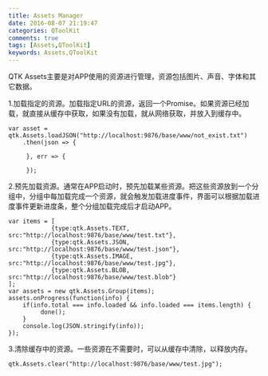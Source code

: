 ```yaml
---
title: Assets Manager
date: 2016-08-07 21:19:47
categories: QToolKit
comments: true
tags: [Assets,QToolKit]
keywords: Assets,QToolKit
---
```


QTK Assets主要是对APP使用的资源进行管理，资源包括图片、声音、字体和其它数据。

1.加载指定的资源。加载指定URL的资源，返回一个Promise。如果资源已经加载，就直接从缓存中获取，如果没有加载，就从网络获取，并放入到缓存中。

```
var asset = qtk.Assets.loadJSON("http://localhost:9876/base/www/not_exist.txt")
    .then(json => {

     }, err => {

     });
```

2.预先加载资源。通常在APP启动时，预先加载某些资源。把这些资源放到一个分组中，分组中每加载完成一个资源，就会触发加载进度事件，界面可以根据加载进度事件更新进度条，整个分组加载完成后才启动APP。

```
var items = [
            {type:qtk.Assets.TEXT, src:"http://localhost:9876/base/www/test.txt"},
            {type:qtk.Assets.JSON, src:"http://localhost:9876/base/www/test.json"},
            {type:qtk.Assets.IMAGE, src:"http://localhost:9876/base/www/test.jpg"},
            {type:qtk.Assets.BLOB, src:"http://localhost:9876/base/www/test.blob"}
];
var assets = new qtk.Assets.Group(items);
assets.onProgress(function(info) {
    if(info.total === info.loaded && info.loaded === items.length) {
         done();
    }
    console.log(JSON.stringify(info));
});
```

3.清除缓存中的资源。一些资源在不需要时，可以从缓存中清除，以释放内存。

```
qtk.Assets.clear("http://localhost:9876/base/www/test.jpg");
```




